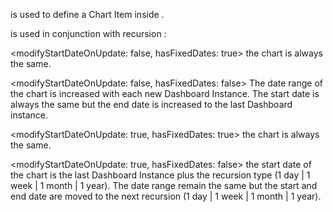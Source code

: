 <BpmDashboardItemDefinition> is used to define a Chart Item <BpmDashboardItemDefinition> inside <aBpmDashboardDefinition>.

<hasFixedDates> is used in conjunction with recursion <modifyStartDateOnUpdate>:

<modifyStartDateOnUpdate: false, hasFixedDates: true> the chart is always the same.

<modifyStartDateOnUpdate: false, hasFixedDates: false> The date range of the chart is increased with each new Dashboard Instance.
The start date is always the same but the end date is increased to the last Dashboard instance.

<modifyStartDateOnUpdate: true, hasFixedDates: true> the chart is always the same.

<modifyStartDateOnUpdate: true, hasFixedDates: false> the start date of the chart is the last Dashboard Instance plus the recursion type (1 day | 1 week | 1 month | 1 year).
The date range remain the same but the start and end date are moved to the next recursion (1 day | 1 week | 1 month | 1 year).